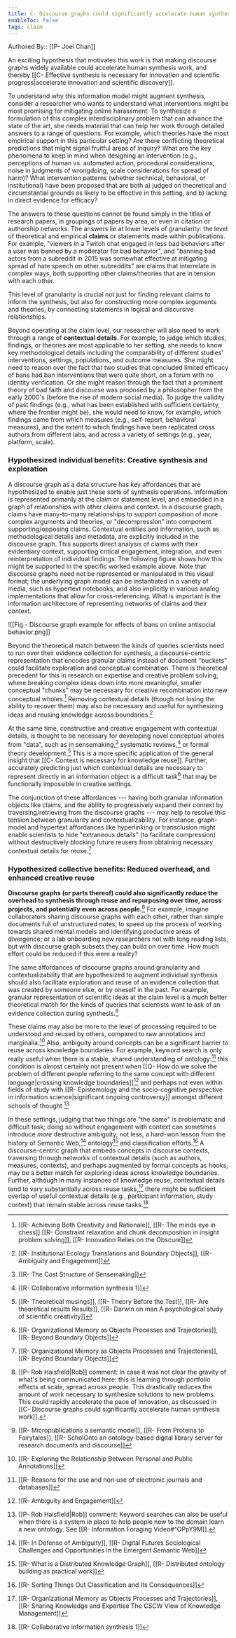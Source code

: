 ```yaml
---
title: C- Discourse graphs could significantly accelerate human synthesis work
enableToc: false
tags: claim
---
```

Authored By:: [[P- Joel Chan]]

An exciting hypothesis that motivates this work is that making discourse graphs widely available could accelerate human synthesis work, and thereby [[C- Effective synthesis is necessary for innovation and scientific progress|accelerate innovation and scientific discovery]].

To understand why this information model might augment synthesis, consider a researcher who wants to understand what interventions might be most promising for mitigating online harassment. To synthesize a formulation of this complex interdisciplinary problem that can advance the state of the art, she needs material that can help her work through detailed answers to a range of questions. For example, which theories have the most empirical support in this particular setting? Are there conflicting theoretical predictions that might signal fruitful areas of inquiry? What are the key phenomena to keep in mind when designing an intervention (e.g., perceptions of human vs. automated action, procedural considerations, noise in judgments of wrongdoing, scale considerations for spread of harm)? What intervention patterns (whether technical, behavioral, or institutional) have been proposed that are both a) judged on theoretical and circumstantial grounds as likely to be effective in this setting, and b) lacking in direct evidence for efficacy?

The answers to these questions cannot be found simply in the titles of research papers, in groupings of papers by area, or even in citation or authorship networks. The answers lie at lower levels of granularity: the level of theoretical and empirical **claims** or statements made within publications. For example, "viewers in a Twitch chat engaged in less bad behaviors after a user was banned by a moderator for bad behavior", and "banning bad actors from a subreddit in 2015 was somewhat effective at mitigating spread of hate speech on other subreddits" are claims that interrelate in complex ways, both supporting other claims/theories that are in tension with each other. 

This level of granularity is crucial not just for finding relevant claims to inform the synthesis, but also for constructing more complex arguments and theories, by connecting statements in logical and discursive relationships. 

Beyond operating at the claim level, our researcher will also need to work through a range of **contextual details**. For example, to judge which studies, findings, or theories are most applicable to her setting, she needs to know key methodological details including the comparability of different studies' interventions, settings, populations, and outcome measures. She might need to reason over the fact that two studies that concluded limited efficacy of bans had ban interventions that were quite short, on a forum with no identity verification. Or she might reason through the fact that a prominent theory of bad faith and discourse was proposed by a philosopher from the early 2000's (before the rise of modern social media). To judge the validity of past findings (e.g., what has been established with sufficient certainty, where the frontier might be), she would need to know, for example, which findings came from which measures (e.g., self-report, behavioral measures), and the extent to which findings have been replicated cross authors from different labs, and across a variety of settings (e.g., year, platform, scale).

### Hypothesized individual benefits: Creative synthesis and exploration

A discourse graph as a data structure has key affordances that are hypothesized to enable just these sorts of synthesis operations. Information is represented primarily at the claim or statement level, and embedded in a graph of relationships with other claims and context. In a discourse graph, claims have many-to-many relationships to support composition of more complex arguments and theories, or "decompression" into component supporting/opposing claims. Contextual entities and information, such as methodological details and metadata, are explicitly included in the discourse graph. This supports direct analysis of claims with their evidentiary context, supporting critical engagement, integration, and even reinterpretation of individual findings. The following figure shows how this might be supported in the specific worked example above. Note that discourse graphs need not be represented or manipulated in this visual format; the underlying graph model can be instantiated in a variety of media, such as hypertext notebooks, and also implicitly in various analog implementations that allow for cross-referencing. What is important is the information architecture of representing networks of claims and their context.

![[Fig - Discourse graph example for effects of bans on online antisocial behavior.png]]

Beyond the theoretical match between the kinds of queries scientists need to run over their evidence collection for synthesis, a discourse-centric representation that encodes granular claims instead of document "buckets" could facilitate exploration and conceptual combination. There is theoretical precedent for this in research on expertise and creative problem solving, where breaking complex ideas down into more meaningful, smaller conceptual "chunks" may be necessary for creative recombination into new conceptual wholes.[^1] Removing contextual details (though not losing the ability to recover them) may also be necessary and useful for synthesizing ideas and reusing knowledge across boundaries.[^2] 

At the same time, constructive and creative engagement with contextual details, is thought to be necessary for developing novel conceptual wholes from "data", such as in sensemaking,[^3] systematic reviews,[^4] or formal theory development.[^5] This is a more specific application of the general insight that [[C- Context is necessary for knowledge reuse]]. Further, accurately predicting just which contextual details are necessary to represent directly in an information object is a difficult task[^6] that may be functionally impossible in creative settings.

The conjunction of these affordances --- having both granular information objects like claims, and the ability to progressively expand their context by traversing/retrieving from the discourse graphs --- may help to resolve this tension between granularity and contextualizability. For instance, graph-model and hypertext affordances like hyperlinking or transclusion might enable scientists to hide "extraneous details" (to facilitate compression) without destructively blocking future reusers from obtaining necessary contextual details for reuse.[^6] 

### Hypothesized collective benefits: Reduced overhead, and enhanced creative reuse

**Discourse graphs (or parts thereof) could also significantly reduce the overhead to synthesis through reuse and repurposing over time, across projects, and potentially even across people.**[^7] For example, imagine collaborators sharing discourse graphs with each other, rather than simple documents full of unstructured notes, to speed up the process of working towards shared mental models and identifying productive areas of divergence; or a lab  onboarding new researchers not with long reading lists, but with discourse graph subsets they can build on over time. How much effort could be reduced if this were a reality?
 
The same affordances of discourse graphs around granularity and contextualizability that are hypothesized to augment individual synthesis should also facilitate exploration and reuse of an evidence collection that was created by someone else, or by oneself in the past. For example, granular representation of scientific ideas at the claim level is a much better theoretical match for the kinds of queries that scientists want to ask of an evidence collection during synthesis.[^8]

These claims may also be more to the level of processing required to be understood and reused by others, compared to raw annotations and marginalia.[^9] Also, ambiguity around concepts can be a significant barrier to reuse across knowledge boundaries. For example, keyword search is only really useful when there is a stable, shared understanding of ontology:[^10] this condition is almost certainly not present when [[Q- How do we solve the problem of different people referring to the same concept with different language|crossing knowledge boundaries]][^11] and perhaps not even within fields of study with [[R- Epistemology and the socio-cognitive perspective in information science|significant ongoing controversy]] amongst different schools of thought [^12]

In these settings, judging that two things are "the same" is problematic and difficult task; doing so without engagement with context can sometimes introduce *more* destructive ambiguity, not less, a hard-won lesson from the history of Semantic Web,[^13] ontology[^14] and classification efforts.[^15] A discourse-centric graph that embeds concepts in discourse contexts, traversing through networks of contextual details (such as authors, measures, contexts), and perhaps augmented by formal concepts as hooks, may be a better match for exploring ideas across knowledge boundaries. Further, although in many instances of knowledge reuse, contextual details tend to vary substantially across reuse tasks,[^16] there might be sufficient overlap of useful contextual details (e.g., participant information, study context) that remain stable across reuse tasks.[^17] 


[^1]:  [[R- Achieving Both Creativity and Rationale]], [[R- The minds eye in chess]] [[R- Constraint relaxation and chunk decomposition in insight problem solving]], [[R- Innovation Relies on the Obscure]]
[^2]: [[R- Institutional Ecology Translations and Boundary Objects]], [[R- Ambiguity and Engagement]]
[^3]: [[R- The Cost Structure of Sensemaking]]
[^4]: [[R- Collaborative information synthesis 1]]
[^5]: [[R- Theoretical musings]], [[R- Theory Before the Test]], [[R- Are theoretical results Results]], [[R- Darwin on man A psychological study of scientific creativity]]
[^6]: [[R- Organizational Memory as Objects Processes and Trajectories]], [[R- Beyond Boundary Objects]]
[^7]: [[P- Rob Haisfield|Rob]] comment: In case it was not clear the gravity of what's being communicated here: this is learning through portfolio effects at scale, spread across people. This drastically reduces the amount of work necessary to synthesize solutions to new problems. This could rapidly accelerate the pace of innovation, as discussed in [[C- Discourse graphs could significantly accelerate human synthesis work]].

[^8]: [[R- Micropublications a semantic model]], [[R- From Proteins to Fairytales]],  [[R- ScholOnto an ontology-based digital library server for research documents and discourse]]
[^9]: [[R- Exploring the Relationship Between Personal and Public Annotations]]
[^10]: [[R- Reasons for the use and non‐use of electronic journals and databases]]
[^11]: [[R- Ambiguity and Engagement]]
[^12]:[[P- Rob Haisfield|Rob]] comment: Keyword searches can also be useful when there is a system in place to help people new to the domain learn a new ontology. See [[R- Information Foraging Video#^OPpY9M]].
[^13]: [[R- In Defense of Ambiguity]], [[R- Digital Futures Sociological Challenges and Opportunities in the Emergent Semantic Web]]
[^14]: [[R- What is a Distributed Knowledge Graph]], [[R- Distributed ontology building as practical work]]
[^15]: [[R- Sorting Things Out Classification and Its Consequences]]
[^16]: [[R- Organizational Memory as Objects Processes and Trajectories]], [[R- Sharing Knowledge and Expertise The CSCW View of Knowledge Management]]
[^17]: [[R- Collaborative information synthesis 1]]
